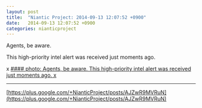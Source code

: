 ```yaml
---
layout: post
title:  "Niantic Project: 2014-09-13 12:07:52 +0900"
date:   2014-09-13 12:07:52 +0900
categories: nianticproject
---
```

Agents, be aware. 

This high-priority intel alert was received just moments ago.

x
[#### photo: Agents, be aware.
This high-priority intel alert was received just moments ago.
x](https://lh5.googleusercontent.com/-vNOU_a3cDdo/VBO03sGz9zI/AAAAAAAAdOQ/AgQywrR00xA/w1275-h823/Bursts.png "")
- - -
[https://plus.google.com/+NianticProject/posts/AJZwR9MVRuN](https://plus.google.com/+NianticProject/posts/AJZwR9MVRuN)
